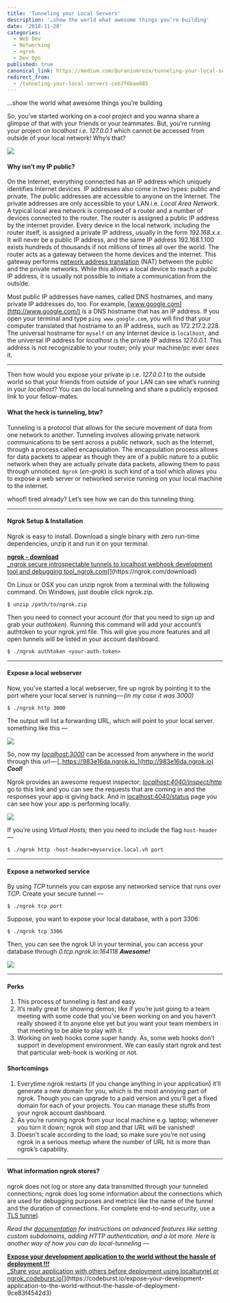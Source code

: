 ```yaml
---
title: 'Tunneling your Local Servers'
description: '…show the world what awesome things you’re building'
date: '2018-11-20'
categories:
  - Web Dev
  - Networking
  - ngrok
  - Dev Ops
published: true
canonical_link: https://medium.com/@uraniumreza/tunneling-your-local-servers-ceb7f6bae085
redirect_from:
  - /tunneling-your-local-servers-ceb7f6bae085
---
```


…show the world what awesome things you’re building

So, you’ve started working on a cool project and you wanna share a glimpse of that with your friends or your teammates. But, you’re running your project on _localhost i.e. 127.0.0.1_ which cannot be accessed from outside of your local network! Why’s that?

![](./asset-1.png)

#### Why isn’t my IP public?

On the Internet, everything connected has an IP address which uniquely identifies Internet devices. IP addresses also come in two types: public and private. The public addresses are accessible to anyone on the Internet. The private addresses are only accessible to your LAN i.e. _Local Area Network_. A typical local area network is composed of a router and a number of devices connected to the router. The router is assigned a public IP address by the internet provider. Every device in the local network, including the router itself, is assigned a private IP address, usually in the form _192.168.x.x_. It will never be a public IP address, and the same IP address 192.168.1.100 exists hundreds of thousands if not millions of times all over the world. The router acts as a gateway between the home devices and the internet. This gateway performs [network address translation](https://en.wikipedia.org/wiki/Network_address_translation) (NAT) between the public and the private networks. While this allows a local device to reach a public IP address, it is usually not possible to initiate a communication from the outside.

Most public IP addresses have names, called DNS hostnames, and many private IP addresses do, too. For example, [www.google.com](http://www.google.com/) is a DNS hostname that has an IP address. If you open your terminal and type `ping www.google.com`, you will find that your computer translated that hostname to an IP address, such as 172.217.2.228. The universal hostname for `myself` on any Internet device is `localhost`, and the universal IP address for _localhost_ is the private IP address _127.0.0.1_. This address is not recognizable to your router; only your machine/pc ever _sees_ it.

---

Then how would you expose your private ip i.e. _127.0.0.1_ to the outside world so that your friends from outside of your LAN can see what’s running in your _localhost_? You can do local tunneling and share a publicly exposed link to your fellow-mates.

#### What the heck is tunneling, btw?

Tunneling is a protocol that allows for the secure movement of data from one network to another. Tunneling involves allowing private network communications to be sent across a public network, such as the Internet, through a process called encapsulation. The encapsulation process allows for data packets to appear as though they are of a public nature to a public network when they are actually private data packets, allowing them to pass through unnoticed. `Ngrok` (_en-grok_) is such kind of a tool which allows you to expose a web server or networked service running on your local machine to the internet.

whoof! tired already? Let’s see how we can do this tunneling thing.

---

#### Ngrok Setup & Installation

Ngrok is easy to install. Download a single binary with zero run-time dependencies, unzip it and run it on your terminal.

[**ngrok - download**  
\_ngrok secure introspectable tunnels to localhost webhook development tool and debugging tool_ngrok.com](https://ngrok.com/download 'https://ngrok.com/download')[](https://ngrok.com/download)

On Linux or OSX you can unzip ngrok from a terminal with the following command. On Windows, just double click ngrok.zip.

```
$ unzip /path/to/ngrok.zip
```

Then you need to connect your account (for that you need to _sign up_ and grab your _authtoken_). Running this command will add your account’s authtoken to your ngrok.yml file. This will give you more features and all open tunnels will be listed in your account dashboard.

```
$ ./ngrok authtoken <your-auth-token>
```

---

#### Expose a local webserver

Now, you’ve started a local webserver, fire up ngrok by pointing it to the port where your local server is running — *(in my case it was 3000)*

```
$ ./ngrok http 3000
```

The output will list a forwarding URL, which will point to your local server. something like this —

![](./asset-2.png)

So, now my [_localhost:3000_](http://localhost:3000/) can be accessed from anywhere in the world through this url — [_https://983e16da.ngrok.io_](http://983e16da.ngrok.io) **_Cool!_**

Ngrok provides an awesome request inspector; [_localhost:4040/inspect/http_](http://localhost:4040/inspect/http) go to this link and you can see the requests that are coming in and the responses your app is giving back. And in [localhost:4040/status](http://localhost:4040/status) page you can see how your app is performing locally.

![](./asset-3.png)

If you’re using _Virtual Hosts;_ then you need to include the flag `host-header` —

```
$ ./ngrok http -host-header=myservice.local.vh port
```

---

#### Expose a networked service

By using _TCP_ tunnels you can expose any networked service that runs over _TCP_. Create your secure tunnel —

```
$ ./ngrok tcp port
```

Suppose, you want to expose your local database, with a port 3306:

```
$ ./ngrok tcp 3306
```

Then, you can see the ngrok UI in your terminal, you can access your database through _0.tcp.ngrok.io:164118_ **_Awesome!_**

![](./asset-4.png)

---

#### Perks

1.  This process of tunneling is fast and easy.
2.  It’s really great for showing demos; like if you’re just going to a team meeting with some code that you’ve been working on and you haven’t really showed it to anyone else yet but you want your team members in that meeting to be able to play with it.
3.  Working on web hooks come super handy. As, some web hooks don’t support in development environment. We can easily start ngrok and test that particular web-hook is working or not.

#### Shortcomings

1.  Everytime ngrok restarts (if you change anything in your application) it’ll generate a new domain for you, which is the most annoying part of ngrok. Though you can upgrade to a paid version and you’ll get a fixed domain for each of your projects. You can manage these stuffs from your ngrok account dashboard.
2.  As you’re running ngrok from your local machine e.g. laptop; whenever you turn it down; ngrok will stop and that _URL_ will be vanished!
3.  Doesn’t scale according to the load; so make sure you’re not using ngrok in a serious meetup where the number of URL hit is more than ngrok’s capability.

---

#### What information ngrok stores?

ngrok does not log or store any data transmitted through your tunneled connections; ngrok does log some information about the connections which are used for debugging purposes and metrics like the name of the tunnel and the duration of connections. For complete end-to-end security, use a [TLS tunnel](https://ngrok.com/docs#tls).

_Read the_ [_documentation_](https://ngrok.com/docs) _for instructions on advanced features like setting custom subdomains, adding HTTP authentication, and a lot more. Here is another way of how you can do local-tunneling —_

[**Expose your development application to the world without the hassle of deployment !!!**  
\_Share your application with others before deployment using localtunnel or ngrok_codeburst.io](https://codeburst.io/expose-your-development-application-to-the-world-without-the-hassle-of-deployment-9ce83f4542d3 'https://codeburst.io/expose-your-development-application-to-the-world-without-the-hassle-of-deployment-9ce83f4542d3')[](https://codeburst.io/expose-your-development-application-to-the-world-without-the-hassle-of-deployment-9ce83f4542d3)
